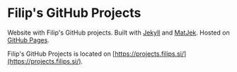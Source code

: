 # Filip's GitHub Projects

Website with Filip's GitHub projects. Built with [Jekyll](https://jekyllrb.com/) and [MatJek](https://https://github.com/ShawnTeoh/matjek/). Hosted on [GitHub Pages](https://pages.github.com/).

Filip's GitHub Projects is located on [https://projects.filips.si/](https://projects.filips.si/).